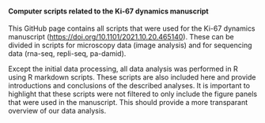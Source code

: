 #### Computer scripts related to the Ki-67 dynamics manuscript

This GitHub page contains all scripts that were used for the Ki-67 dynamics manuscript (https://doi.org/10.1101/2021.10.20.465140). These can be divided in scripts for microscopy data (image analysis) and for sequencing data (rna-seq, repli-seq, pa-damid). 

Except the initial data processing, all data analysis was performed in R using R markdown scripts. These scripts are also included here and provide introductions and conclusions of the described analyses. It is important to highlight that these scripts were not filtered to only include the figure panels that were used in the manuscript. This should provide a more transparant overview of our data analysis.